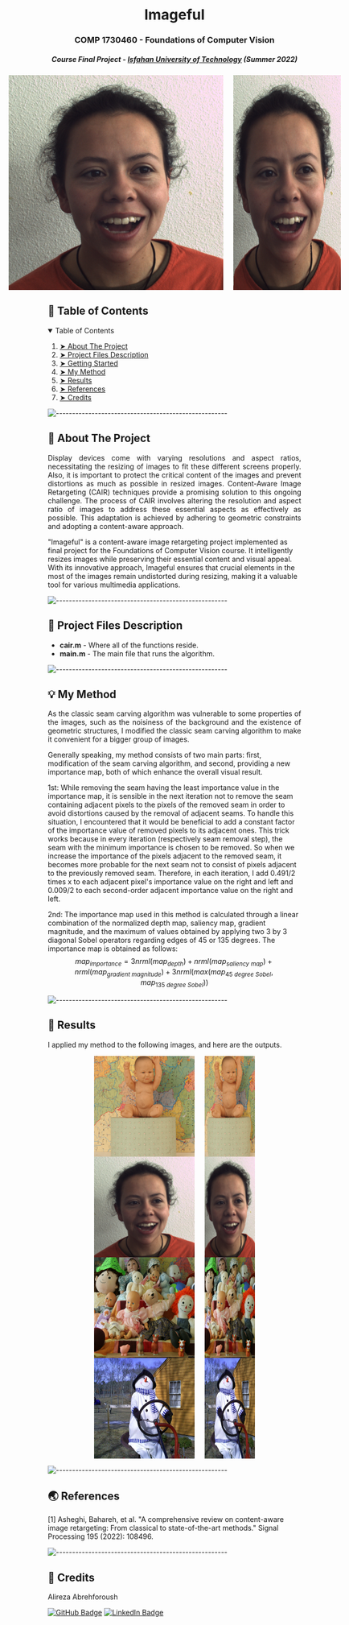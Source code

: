 <!-- <p align="center"> 
  <img src="gif/Pacman Logo2.jpg" alt="Pacman Logo" width="80px" height="80px">
</p> -->
<h1 align="center"> Imageful </h1>
<h3 align="center"> COMP 1730460 - Foundations of Computer Vision </h3>
<h5 align="center"> Course Final Project - <a href="https://english.iut.ac.ir/">Isfahan University of Technology</a> (Summer 2022) </h5>

<!-- <p align="center"> 
  <img src="gif/Diana.png" alt="Image of Diana" height="427px" width="427px">
</p> -->

<div style="display: flex; justify-content: center;">
  <img src="gif/Diana.png" alt="Image of Diana" height="427px" width="427px">
  <span style="margin: 0 10px; display: flex; justify-content: center; align-items: center;"> </span>
  <img src="gif/Diana_50_percent.png" alt="Image of Diana" height="427px" width="214px">
</div>

<!-- TABLE OF CONTENTS -->
<h2 id="table-of-contents"> 📖 Table of Contents</h2>

<details open="open">
  <summary>Table of Contents</summary>
  <ol>
    <li><a href="#about-the-project"> ➤ About The Project</a></li>
    <li><a href="#project-files-description"> ➤ Project Files Description</a></li>
    <li><a href="#getting-started"> ➤ Getting Started</a></li>
    <li><a href="#my-method"> ➤ My Method</a></li>
    <li><a href="#results"> ➤ Results</a></li>
    <li><a href="#references"> ➤ References</a></li>
    <li><a href="#credits"> ➤ Credits</a></li>
  </ol>
</details>

![-----------------------------------------------------](https://raw.githubusercontent.com/andreasbm/readme/master/assets/lines/rainbow.png)

<!-- ABOUT THE PROJECT -->
<h2 id="about-the-project"> 📝 About The Project</h2>

<p align="justify">
  Display devices come with varying resolutions and aspect ratios, necessitating the resizing of images to fit these different screens properly. Also, it is important to protect the critical content of the images and prevent distortions as much as possible in resized images. Content-Aware Image Retargeting (CAIR) techniques provide a promising solution to this ongoing challenge. The process of CAIR involves altering the resolution and aspect ratio of images to address these essential aspects as effectively as possible. This adaptation is achieved by adhering to geometric constraints and adopting a content-aware approach.
  
  "Imageful" is a content-aware image retargeting project implemented as final project for the Foundations of Computer Vision course. It intelligently resizes images while preserving their essential content and visual appeal. With its innovative approach, Imageful ensures that crucial elements in the most of the images remain undistorted during resizing, making it a valuable tool for various multimedia applications.
</p>

![-----------------------------------------------------](https://raw.githubusercontent.com/andreasbm/readme/master/assets/lines/rainbow.png)

<!-- PROJECT FILES DESCRIPTION -->
<h2 id="project-files-description"> 💾 Project Files Description</h2>

<ul>
  <li><b>cair.m</b> - Where all of the functions reside.</li>
  <li><b>main.m</b> - The main file that runs the algorithm.</li>
</ul>

<!-- <h3>Some other supporting files</h3>
<ul>
  <li><b>graphicsDisplay.py</b> - Graphics for Pacman.</li>
</ul> -->

![-----------------------------------------------------](https://raw.githubusercontent.com/andreasbm/readme/master/assets/lines/rainbow.png)

<!-- GETTING STARTED -->
<!-- <h2 id="getting-started"> 📖 Getting Started</h2>

<p>You are able to start the game by typing the following commands in the command line:</p>
<pre><code>$ python pacman.py</code></pre>

<p>You can see the list of all options and their default values via:</p>
<pre><code>$ python pacman.py -h</code></pre>
<i>Note that all of the commands that appear in this project also appear in <code>commands.txt</code>, for easy copying and pasting.</i>

![-----------------------------------------------------](https://raw.githubusercontent.com/andreasbm/readme/master/assets/lines/rainbow.png) -->

<!-- MY METHOD -->
<h2 id="my-method"> 💡 My Method</h2>

<p align="justify"> 
  As the classic seam carving algorithm was vulnerable to some properties of the images, such as the noisiness of the background and the existence of geometric structures, I modified the classic seam carving algorithm to make it convenient for a bigger group of images.

  Generally speaking, my method consists of two main parts: first, modification of the seam carving algorithm, and second, providing a new importance map, both of which enhance the overall visual result.

 1st:
 While removing the seam having the least importance value in the importance map, it is sensible in the next iteration not to remove the seam containing adjacent pixels to the pixels of the removed seam in order to avoid distortions caused by the removal of adjacent seams. To handle this situation, I encountered that it would be beneficial to add a constant factor of the importance value of removed pixels to its adjacent ones. This trick works because in every iteration (respectively seam removal step), the seam with the minimum importance is chosen to be removed. So when we increase the importance of the pixels adjacent to the removed seam, it becomes more probable for the next seam not to consist of pixels adjacent to the previously removed seam. Therefore, in each iteration, I add 0.491/2 times x to each adjacent pixel's importance value on the right and left and 0.009/2 to each second-order adjacent importance value on the right and left.

 2nd:
 The importance map used in this method is calculated through a linear combination of the normalized depth map, saliency map, gradient magnitude, and the maximum of values obtained by applying two 3 by 3 diagonal Sobel operators regarding edges of 45 or 135 degrees. The importance map is obtained as follows:
 $$map_{importance} = 3 nrml(map_{depth}) + nrml(map_{saliency\:map}) + nrml(map_{gradient\:magnitude}) + 3 nrml(max(map_{45\:degree\:Sobel}, map_{135\:degree\:Sobel}))$$
</p>

![-----------------------------------------------------](https://raw.githubusercontent.com/andreasbm/readme/master/assets/lines/rainbow.png)


<!-- Results -->
<h2 id="results"> 🎉 Results</h2>

<p align="justify"> 
  I applied my method to the following images, and here are the outputs.
</p>

<div style="display: flex; justify-content: center;">
  <div style="display: flex; flex-direction: column; align-items: center;">
    <img src="gif/Baby.png" alt="Image of baby" height="200px" width="200px">
    <img src="gif/Diana.png" alt="Image of Diana" height="200px" width="200px">
    <img src="gif/Dolls.png" alt="Image of dolls" height="200px" width="200px">
    <img src="gif/Snowman.png" alt="Image of snowman" height="200px" width="200px">
  </div>
  <span style="margin: 0 10px; display: flex; justify-content: center; align-items: center;"> </span>
  <div style="display: flex; flex-direction: column; align-items: center;">
    <img src="gif/Baby_50_percent.png" alt="Image of baby" height="200px" width="100px">
    <img src="gif/Diana_50_percent.png" alt="Image of Diana" height="200px" width="100px">
    <img src="gif/Dolls_50_percent.png" alt="Image of dolls" height="200px" width="100px">
    <img src="gif/Snowman_50_percent.png" alt="Image of snowman" height="200px" width="100px">
  </div>
</div>

![-----------------------------------------------------](https://raw.githubusercontent.com/andreasbm/readme/master/assets/lines/rainbow.png)

<!-- <p>I have implemented the depth-first search (DFS) algorithm in the depthFirstSearch function in <code>search.py</code>.</p>
<p>The Pacman will quickly find a solution via running the following commands:</p>

<pre><code>$ python pacman.py -l tinyMaze -p SearchAgent</code></pre>
<pre><code>$ python pacman.py -l mediumMaze -p SearchAgent</code></pre>
<pre><code>$ python pacman.py -l bigMaze -z .5 -p SearchAgent</code></pre> -->

<!-- <p align="center"> 
<img src="gif/DFS.gif" alt="Animated gif DFS Algorithm" height="282px" width="637px">
height="382px" width="737px"
</p> -->


<!-- REFERENCES -->
<h2 id="References"> 🌏 References</h2>

[1] Asheghi, Bahareh, et al. "A comprehensive review on content-aware image retargeting: From classical to state-of-the-art methods." Signal Processing 195 (2022): 108496.

![-----------------------------------------------------](https://raw.githubusercontent.com/andreasbm/readme/master/assets/lines/rainbow.png)

<!-- CREDITS -->
<h2 id="Credits"> 📜 Credits</h2>

Alireza Abrehforoush

[![GitHub Badge](https://img.shields.io/badge/GitHub-100000?style=for-the-badge&logo=github&logoColor=white)](https://github.com/Alireza-Abrehforoush)
[![LinkedIn Badge](https://img.shields.io/badge/LinkedIn-0077B5?style=for-the-badge&logo=linkedin&logoColor=white)](https://www.linkedin.com/in/alireza-abrehforoush-b6815b19b/)

<!-- Acknowledgements: Based on UC Berkeley's Pacman AI project, <a href="http://ai.berkeley.edu">http://ai.berkeley.edu</a> -->

